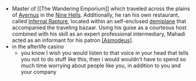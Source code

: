 * Master of [[The Wandering Emporium]] which traveled across the plains of [Avernus](https://forgottenrealms.fandom.com/wiki/Avernus "Avernus") in the [Nine Hells](https://forgottenrealms.fandom.com/wiki/Nine_Hells "Nine Hells"). Additionally, he ran his own restaurant, called [Infernal Rapture](https://forgottenrealms.fandom.com/wiki/Infernal_Rapture "Infernal Rapture"), located within an self-enclosed [demiplane](https://forgottenrealms.fandom.com/wiki/Demiplane "Demiplane") that accompanied the traveling bazaar. Using his guise as a courteous host combined with his skill as an expert professional intermediary, Mahadi acted as an informant for his patron [[Asmodeus]](https://forgottenrealms.fandom.com/wiki/Asmodeus "Asmodeus").
* in the afterlife casino
	* you know I wish you would listen to that voice in your head that tells you not to do stuff like this, then i would wouldn't have to spend so much time worrying about people like you, in addition to you and your company
